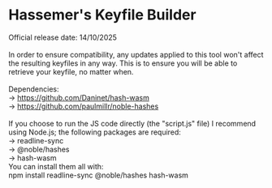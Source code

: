 # Hassemer's Keyfile Builder

Official release date: 14/10/2025
<br>
<br>
In order to ensure compatibility, any updates applied to this tool won't affect the resulting keyfiles in any way. This is to ensure you will be able to retrieve your keyfile, no matter when.
<br>
<br>
Dependencies:<br>
→ https://github.com/Daninet/hash-wasm<br>
→ https://github.com/paulmillr/noble-hashes<br>
<br>
If you choose to run the JS code directly (the "script.js" file) I recommend using Node.js; the following packages are required:<br>
→ readline-sync<br>
→ @noble/hashes<br>
→ hash-wasm<br>
You can install them all with:<br>
npm install readline-sync @noble/hashes hash-wasm<br>
